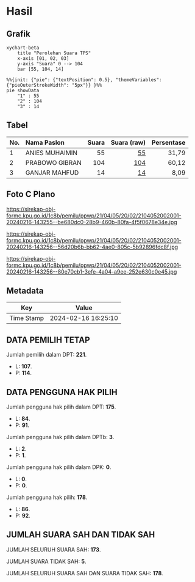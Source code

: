 # Hasil

## Grafik

```mermaid
xychart-beta
    title "Perolehan Suara TPS"
    x-axis [01, 02, 03]
    y-axis "Suara" 0 --> 104
    bar [55, 104, 14]
```

```mermaid
%%{init: {"pie": {"textPosition": 0.5}, "themeVariables": {"pieOuterStrokeWidth": "5px"}} }%%
pie showData
    "1" : 55
    "2" : 104
    "3" : 14
```

## Tabel

| No. | Nama Paslon    | Suara | Suara (raw) | Persentase |
|:--- |:-------------- | -----:| -----------:| ----------:|
| 1   | ANIES MUHAIMIN | 55    | [55][p-1]   | 31,79      |
| 2   | PRABOWO GIBRAN | 104   | [104][p-2]  | 60,12      |
| 3   | GANJAR MAHFUD  | 14    | [14][p-3]   | 8,09       |


[p-1]: https://github.com/gigit-pemilu/pemilu-2024-21-kepulauan-riau/blob/main/pilpres/hitung-suara/sub/21-kepulauan-riau/sub/04-lingga/sub/05-lingga-utara/sub/2002-duara/sub/001-tps/sub/paslon-1.txt
[p-2]: https://github.com/gigit-pemilu/pemilu-2024-21-kepulauan-riau/blob/main/pilpres/hitung-suara/sub/21-kepulauan-riau/sub/04-lingga/sub/05-lingga-utara/sub/2002-duara/sub/001-tps/sub/paslon-2.txt
[p-3]: https://github.com/gigit-pemilu/pemilu-2024-21-kepulauan-riau/blob/main/pilpres/hitung-suara/sub/21-kepulauan-riau/sub/04-lingga/sub/05-lingga-utara/sub/2002-duara/sub/001-tps/sub/paslon-3.txt

## Foto C Plano

https://sirekap-obj-formc.kpu.go.id/1c8b/pemilu/ppwp/21/04/05/20/02/2104052002001-20240216-143255--be680dc0-28b9-460b-80fa-4f5f0678e34e.jpg

https://sirekap-obj-formc.kpu.go.id/1c8b/pemilu/ppwp/21/04/05/20/02/2104052002001-20240216-143256--56d20b6b-bb62-4ae0-805c-5b92896fdc8f.jpg

https://sirekap-obj-formc.kpu.go.id/1c8b/pemilu/ppwp/21/04/05/20/02/2104052002001-20240216-143256--80e70cb1-3efe-4a04-a9ee-252e630c0e45.jpg


## Metadata

| Key        | Value               |
| ---------- | ------------------- |
| Time Stamp | 2024-02-16 16:25:10 |


## DATA PEMILIH TETAP

Jumlah pemilih dalam DPT: **221**.
 * L: **107**.
 * P: **114**.

## DATA PENGGUNA HAK PILIH

Jumlah pengguna hak pilih dalam DPT: **175**.
 * L: **84**.
 * P: **91**.

Jumlah pengguna hak pilih dalam DPTb: **3**.
 * L: **2**.
 * P: **1**.

Jumlah pengguna hak pilih dalam DPK: **0**.
 * L: **0**.
 * P: **0**.

Jumlah pengguna hak pilih: **178**.
 * L: **86**.
 * P: **92**.

## JUMLAH SUARA SAH DAN TIDAK SAH

JUMLAH SELURUH SUARA SAH: **173**.

JUMLAH SUARA TIDAK SAH: **5**.

JUMLAH SELURUH SUARA SAH DAN SUARA TIDAK SAH: **178**.


